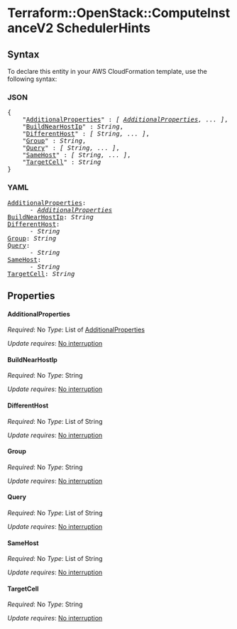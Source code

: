 # Terraform::OpenStack::ComputeInstanceV2 SchedulerHints

## Syntax

To declare this entity in your AWS CloudFormation template, use the following syntax:

### JSON

<pre>
{
    "<a href="#additionalproperties" title="AdditionalProperties">AdditionalProperties</a>" : <i>[ <a href="schedulerhints-additionalproperties.md">AdditionalProperties</a>, ... ]</i>,
    "<a href="#buildnearhostip" title="BuildNearHostIp">BuildNearHostIp</a>" : <i>String</i>,
    "<a href="#differenthost" title="DifferentHost">DifferentHost</a>" : <i>[ String, ... ]</i>,
    "<a href="#group" title="Group">Group</a>" : <i>String</i>,
    "<a href="#query" title="Query">Query</a>" : <i>[ String, ... ]</i>,
    "<a href="#samehost" title="SameHost">SameHost</a>" : <i>[ String, ... ]</i>,
    "<a href="#targetcell" title="TargetCell">TargetCell</a>" : <i>String</i>
}
</pre>

### YAML

<pre>
<a href="#additionalproperties" title="AdditionalProperties">AdditionalProperties</a>: <i>
      - <a href="schedulerhints-additionalproperties.md">AdditionalProperties</a></i>
<a href="#buildnearhostip" title="BuildNearHostIp">BuildNearHostIp</a>: <i>String</i>
<a href="#differenthost" title="DifferentHost">DifferentHost</a>: <i>
      - String</i>
<a href="#group" title="Group">Group</a>: <i>String</i>
<a href="#query" title="Query">Query</a>: <i>
      - String</i>
<a href="#samehost" title="SameHost">SameHost</a>: <i>
      - String</i>
<a href="#targetcell" title="TargetCell">TargetCell</a>: <i>String</i>
</pre>

## Properties

#### AdditionalProperties

_Required_: No
_Type_: List of <a href="schedulerhints-additionalproperties.md">AdditionalProperties</a>

_Update requires_: [No interruption](https://docs.aws.amazon.com/AWSCloudFormation/latest/UserGuide/using-cfn-updating-stacks-update-behaviors.html#update-no-interrupt)

#### BuildNearHostIp

_Required_: No
_Type_: String

_Update requires_: [No interruption](https://docs.aws.amazon.com/AWSCloudFormation/latest/UserGuide/using-cfn-updating-stacks-update-behaviors.html#update-no-interrupt)

#### DifferentHost

_Required_: No
_Type_: List of String

_Update requires_: [No interruption](https://docs.aws.amazon.com/AWSCloudFormation/latest/UserGuide/using-cfn-updating-stacks-update-behaviors.html#update-no-interrupt)

#### Group

_Required_: No
_Type_: String

_Update requires_: [No interruption](https://docs.aws.amazon.com/AWSCloudFormation/latest/UserGuide/using-cfn-updating-stacks-update-behaviors.html#update-no-interrupt)

#### Query

_Required_: No
_Type_: List of String

_Update requires_: [No interruption](https://docs.aws.amazon.com/AWSCloudFormation/latest/UserGuide/using-cfn-updating-stacks-update-behaviors.html#update-no-interrupt)

#### SameHost

_Required_: No
_Type_: List of String

_Update requires_: [No interruption](https://docs.aws.amazon.com/AWSCloudFormation/latest/UserGuide/using-cfn-updating-stacks-update-behaviors.html#update-no-interrupt)

#### TargetCell

_Required_: No
_Type_: String

_Update requires_: [No interruption](https://docs.aws.amazon.com/AWSCloudFormation/latest/UserGuide/using-cfn-updating-stacks-update-behaviors.html#update-no-interrupt)

